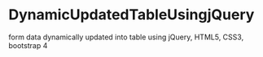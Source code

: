 # DynamicUpdatedTableUsingjQuery
form data dynamically updated into table using jQuery, HTML5, CSS3, bootstrap 4
